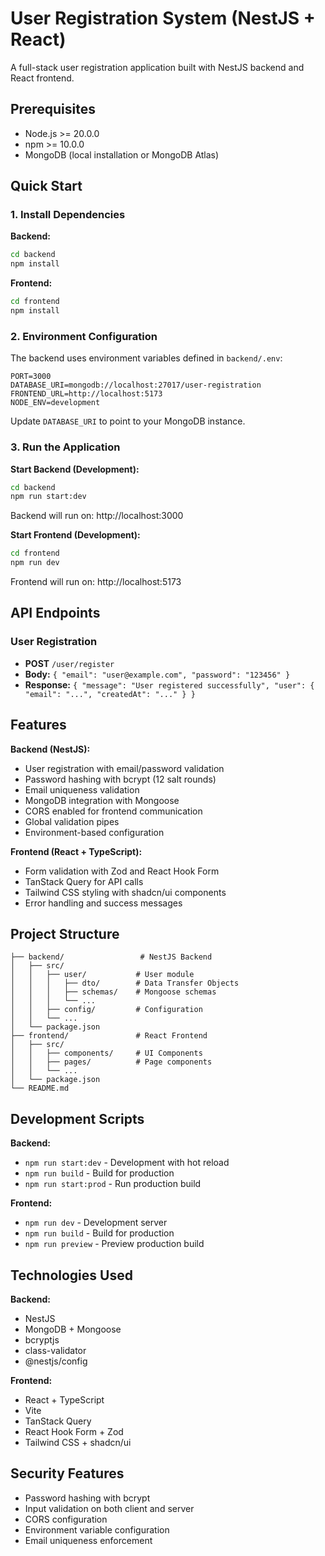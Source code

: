 # User Registration System (NestJS + React)

A full-stack user registration application built with NestJS backend and React frontend.

## Prerequisites

- Node.js >= 20.0.0
- npm >= 10.0.0
- MongoDB (local installation or MongoDB Atlas)

## Quick Start

### 1. Install Dependencies

**Backend:**
```bash
cd backend
npm install
```

**Frontend:**
```bash
cd frontend
npm install
```

### 2. Environment Configuration

The backend uses environment variables defined in `backend/.env`:

```env
PORT=3000
DATABASE_URI=mongodb://localhost:27017/user-registration
FRONTEND_URL=http://localhost:5173
NODE_ENV=development
```

Update `DATABASE_URI` to point to your MongoDB instance.

### 3. Run the Application

**Start Backend (Development):**
```bash
cd backend
npm run start:dev
```
Backend will run on: http://localhost:3000

**Start Frontend (Development):**
```bash
cd frontend  
npm run dev
```
Frontend will run on: http://localhost:5173

## API Endpoints

### User Registration
- **POST** `/user/register`
- **Body:** `{ "email": "user@example.com", "password": "123456" }`
- **Response:** `{ "message": "User registered successfully", "user": { "email": "...", "createdAt": "..." } }`

## Features

**Backend (NestJS):**
- User registration with email/password validation
- Password hashing with bcrypt (12 salt rounds)
- Email uniqueness validation
- MongoDB integration with Mongoose
- CORS enabled for frontend communication
- Global validation pipes
- Environment-based configuration

**Frontend (React + TypeScript):**
- Form validation with Zod and React Hook Form
- TanStack Query for API calls
- Tailwind CSS styling with shadcn/ui components
- Error handling and success messages

## Project Structure

```
├── backend/                 # NestJS Backend
│   ├── src/
│   │   ├── user/           # User module
│   │   │   ├── dto/        # Data Transfer Objects
│   │   │   ├── schemas/    # Mongoose schemas
│   │   │   └── ...
│   │   ├── config/         # Configuration
│   │   └── ...
│   └── package.json
├── frontend/               # React Frontend  
│   ├── src/
│   │   ├── components/     # UI Components
│   │   ├── pages/          # Page components
│   │   └── ...
│   └── package.json
└── README.md
```

## Development Scripts

**Backend:**
- `npm run start:dev` - Development with hot reload
- `npm run build` - Build for production
- `npm run start:prod` - Run production build

**Frontend:**
- `npm run dev` - Development server
- `npm run build` - Build for production
- `npm run preview` - Preview production build

## Technologies Used

**Backend:**
- NestJS
- MongoDB + Mongoose
- bcryptjs
- class-validator
- @nestjs/config

**Frontend:**
- React + TypeScript
- Vite
- TanStack Query
- React Hook Form + Zod
- Tailwind CSS + shadcn/ui

## Security Features

- Password hashing with bcrypt
- Input validation on both client and server
- CORS configuration
- Environment variable configuration
- Email uniqueness enforcement